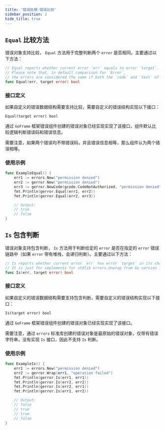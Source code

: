 ```yaml
---
title: '错误处理-错误比较'
sidebar_position: 2
hide_title: true
---
```


## `Equal` 比较方法

错误对象支持比较， `Equal` 方法用于完整判断两个 `error` 是否相同。主要通过以下方法：

```go
// Equal reports whether current error `err` equals to error `target`.
// Please note that, in default comparison for `Error`,
// the errors are considered the same if both the `code` and `text` of them are the same.
func Equal(err, target error) bool
```

### 接口定义

如果自定义的错误数据结构需要支持比较，需要自定义的错误结构实现以下接口：

```
Equal(target error) bool
```

通过 `GoFrame` 框架错误组件创建的错误对象已经实现实现了该接口，组件默认比较逻辑判断错误码和错误信息。

需要注意，如果两个错误均不带错误码，并且错误信息相等，那么组件认为两个错误相等。

### 使用示例

```go
func ExampleEqual() {
	err1 := errors.New("permission denied")
	err2 := gerror.New("permission denied")
	err3 := gerror.NewCode(gcode.CodeNotAuthorized, "permission denied")
	fmt.Println(gerror.Equal(err1, err2))
	fmt.Println(gerror.Equal(err2, err3))

	// Output:
	// true
	// false
}
```

## `Is` 包含判断

错误对象支持包含判断， `Is` 方法用于判断给定的 `error` 是否在指定的 `error` 错误链路中（如果 `error` 带有堆栈，会递归判断）。主要通过以下方法：

```go
// Is reports whether current error `err` has error `target` in its chaining errors.
// It is just for implements for stdlib errors.Unwrap from Go version 1.17.
func Is(err, target error) bool
```

### 接口定义

如果自定义的错误数据结构需要支持包含判断，需要自定义的错误结构实现以下接口：

```
Is(target error) bool
```

通过 `GoFrame` 框架错误组件创建的错误对象已经实现实现了该接口。

需要注意，通过 `errors` 标准库创建的错误对象是最原始的错误对象，仅带有错误字符串，没有实现 `Is` 接口，因此不支持 `Is` 判断。

### 使用示例

```go
func ExampleIs() {
	err1 := errors.New("permission denied")
	err2 := gerror.Wrap(err1, "operation failed")
	fmt.Println(gerror.Is(err1, err1))
	fmt.Println(gerror.Is(err2, err2))
	fmt.Println(gerror.Is(err2, err1))
	fmt.Println(gerror.Is(err1, err2))

	// Output:
	// false
	// true
	// true
	// false
}
```